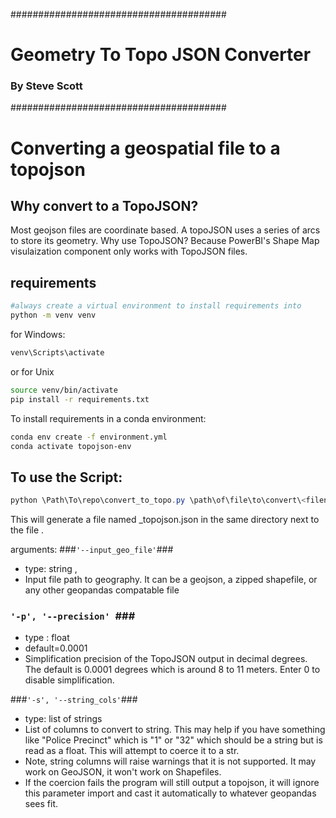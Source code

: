 #######################################
# Geometry To Topo JSON Converter #
###        By Steve Scott           ###
#######################################

# Converting a geospatial file to a topojson #
## Why convert to a TopoJSON? ##
Most geojson files are coordinate based. A topoJSON uses a series of arcs to store its geometry. Why use TopoJSON? Because PowerBI's Shape Map visulaization component only works with TopoJSON files.

## requirements ###
```bash
#always create a virtual environment to install requirements into
python -m venv venv
```
for Windows: 
```bash
venv\Scripts\activate
```
or for Unix
```bash
source venv/bin/activate
pip install -r requirements.txt
```



To install requirements in a conda environment:
```bash
conda env create -f environment.yml
conda activate topojson-env
```
## To use the Script: ##
```powershell
python \Path\To\repo\convert_to_topo.py \path\of\file\to\convert\<filename>.<file extension>
```

This will generate a file named <filename>_topojson.json in the same directory next to the file <filename>.<file extension>

arguments:
###``` '--input_geo_file' ```###
- type: string , 
- Input file path to geography. It can be a geojson, a zipped shapefile, or any other geopandas compatable file

### ```'-p', '--precision' ```###
- type : float
- default=0.0001 
- Simplification precision of the TopoJSON output in decimal degrees. The default is 0.0001 degrees which is around 8 to 11 meters. Enter 0 to disable simplification.

###``` '-s', '--string_cols' ```###
- type: list of strings 
- List of columns to convert to string. This may help if you have something like "Police Precinct" which is "1" or "32" which should be a string but is read as a float. This will attempt to coerce it to a str.
- Note, string columns will raise warnings that it is not supported. It may work on GeoJSON, it won't work on Shapefiles.
- If the coercion fails the program will still output a topojson, it will ignore this parameter import and cast it automatically to whatever geopandas sees fit.
